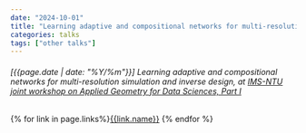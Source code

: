 ```yaml
---
date: "2024-10-01"
title: "Learning adaptive and compositional networks for multi-resolution simulation and inverse design, at IMS-NTU joint workshop on Applied Geometry for Data Sciences, Part I"
categories: talks
tags: ["other talks"]
---
```


###### [{{page.date | date: "%Y/%m"}}]  Learning adaptive and compositional networks for multi-resolution simulation and inverse design, at [IMS-NTU joint workshop on Applied Geometry for Data Sciences, Part I](https://ims.nus.edu.sg/events/applied-geometry-for-data-sciences-part-i/)

{% for link in page.links%}<span class="badge bg-info"><a href="{{link.url}}">{{link.name}}</a></span> {% endfor %}
